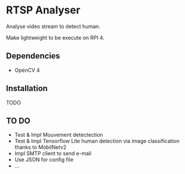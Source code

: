 # RTSP Analyser

Analyse video stream to detect human.

Make lightweight to be execute on RPI 4.

## Dependencies

- OpenCV 4

## Installation

TODO

## TO DO

- Test & Impl Mouvement detectection
- Test & Impl Tensorflow Lite human detection via image classification thanks to MobilNetv2
- Impl SMTP client to send e-mail
- Use JSON for config file
- ...